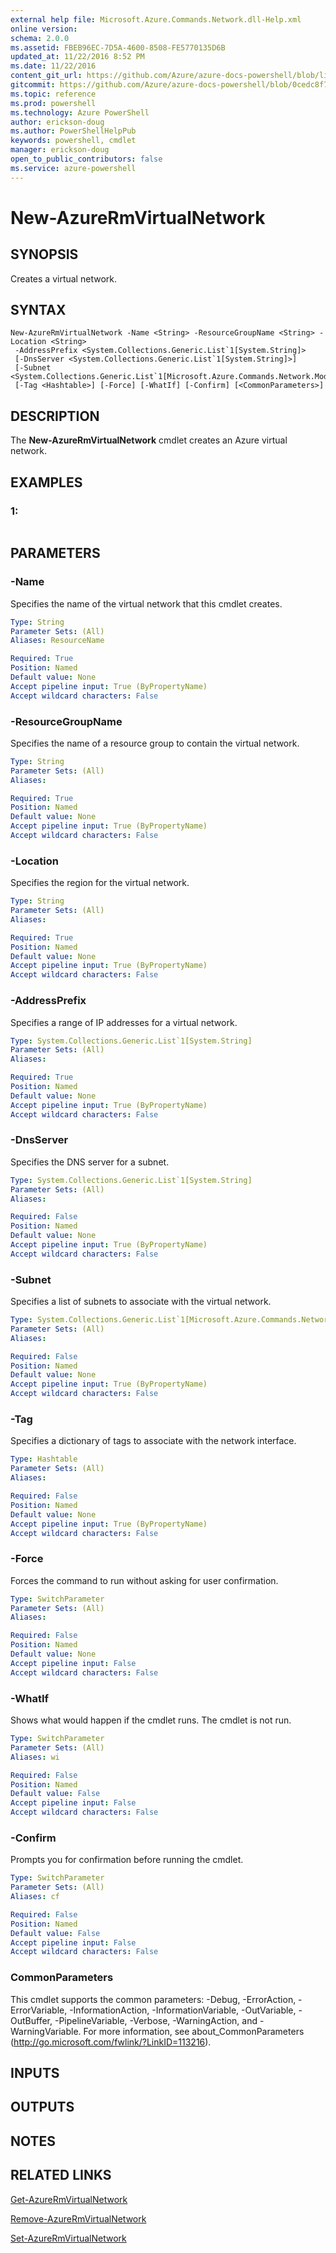 ```yaml
---
external help file: Microsoft.Azure.Commands.Network.dll-Help.xml
online version: 
schema: 2.0.0
ms.assetid: FBEB96EC-7D5A-4600-8508-FE5770135D6B
updated_at: 11/22/2016 8:52 PM
ms.date: 11/22/2016
content_git_url: https://github.com/Azure/azure-docs-powershell/blob/live/azureps-cmdlets-docs/ResourceManager/AzureRM.Network/v3.0.0/New-AzureRmVirtualNetwork.md
gitcommit: https://github.com/Azure/azure-docs-powershell/blob/0cedc8f73bc96cf5ac4c69144e17b3de601fd3cc/azureps-cmdlets-docs/ResourceManager/AzureRM.Network/v3.0.0/New-AzureRmVirtualNetwork.md
ms.topic: reference
ms.prod: powershell
ms.technology: Azure PowerShell
author: erickson-doug
ms.author: PowerShellHelpPub
keywords: powershell, cmdlet
manager: erickson-doug
open_to_public_contributors: false
ms.service: azure-powershell
---
```


# New-AzureRmVirtualNetwork

## SYNOPSIS
Creates a virtual network.

## SYNTAX

```
New-AzureRmVirtualNetwork -Name <String> -ResourceGroupName <String> -Location <String>
 -AddressPrefix <System.Collections.Generic.List`1[System.String]>
 [-DnsServer <System.Collections.Generic.List`1[System.String]>]
 [-Subnet <System.Collections.Generic.List`1[Microsoft.Azure.Commands.Network.Models.PSSubnet]>]
 [-Tag <Hashtable>] [-Force] [-WhatIf] [-Confirm] [<CommonParameters>]
```

## DESCRIPTION
The **New-AzureRmVirtualNetwork** cmdlet creates an Azure virtual network.

## EXAMPLES

### 1:
```

```

## PARAMETERS

### -Name
Specifies the name of the virtual network that this cmdlet creates.

```yaml
Type: String
Parameter Sets: (All)
Aliases: ResourceName

Required: True
Position: Named
Default value: None
Accept pipeline input: True (ByPropertyName)
Accept wildcard characters: False
```

### -ResourceGroupName
Specifies the name of a resource group to contain the virtual network.

```yaml
Type: String
Parameter Sets: (All)
Aliases: 

Required: True
Position: Named
Default value: None
Accept pipeline input: True (ByPropertyName)
Accept wildcard characters: False
```

### -Location
Specifies the region for the virtual network.

```yaml
Type: String
Parameter Sets: (All)
Aliases: 

Required: True
Position: Named
Default value: None
Accept pipeline input: True (ByPropertyName)
Accept wildcard characters: False
```

### -AddressPrefix
Specifies a range of IP addresses for a virtual network.

```yaml
Type: System.Collections.Generic.List`1[System.String]
Parameter Sets: (All)
Aliases: 

Required: True
Position: Named
Default value: None
Accept pipeline input: True (ByPropertyName)
Accept wildcard characters: False
```

### -DnsServer
Specifies the DNS server for a subnet.

```yaml
Type: System.Collections.Generic.List`1[System.String]
Parameter Sets: (All)
Aliases: 

Required: False
Position: Named
Default value: None
Accept pipeline input: True (ByPropertyName)
Accept wildcard characters: False
```

### -Subnet
Specifies a list of subnets to associate with the virtual network.

```yaml
Type: System.Collections.Generic.List`1[Microsoft.Azure.Commands.Network.Models.PSSubnet]
Parameter Sets: (All)
Aliases: 

Required: False
Position: Named
Default value: None
Accept pipeline input: True (ByPropertyName)
Accept wildcard characters: False
```

### -Tag
Specifies a dictionary of tags to associate with the network interface.

```yaml
Type: Hashtable
Parameter Sets: (All)
Aliases: 

Required: False
Position: Named
Default value: None
Accept pipeline input: True (ByPropertyName)
Accept wildcard characters: False
```

### -Force
Forces the command to run without asking for user confirmation.

```yaml
Type: SwitchParameter
Parameter Sets: (All)
Aliases: 

Required: False
Position: Named
Default value: None
Accept pipeline input: False
Accept wildcard characters: False
```

### -WhatIf
Shows what would happen if the cmdlet runs.
The cmdlet is not run.

```yaml
Type: SwitchParameter
Parameter Sets: (All)
Aliases: wi

Required: False
Position: Named
Default value: False
Accept pipeline input: False
Accept wildcard characters: False
```

### -Confirm
Prompts you for confirmation before running the cmdlet.

```yaml
Type: SwitchParameter
Parameter Sets: (All)
Aliases: cf

Required: False
Position: Named
Default value: False
Accept pipeline input: False
Accept wildcard characters: False
```

### CommonParameters
This cmdlet supports the common parameters: -Debug, -ErrorAction, -ErrorVariable, -InformationAction, -InformationVariable, -OutVariable, -OutBuffer, -PipelineVariable, -Verbose, -WarningAction, and -WarningVariable. For more information, see about_CommonParameters (http://go.microsoft.com/fwlink/?LinkID=113216).

## INPUTS

## OUTPUTS

## NOTES

## RELATED LINKS

[Get-AzureRmVirtualNetwork](xref:ResourceManager/AzureRM.Network/v3.0.0/Get-AzureRmVirtualNetwork.md)

[Remove-AzureRmVirtualNetwork](xref:ResourceManager/AzureRM.Network/v3.0.0/Remove-AzureRmVirtualNetwork.md)

[Set-AzureRmVirtualNetwork](xref:ResourceManager/AzureRM.Network/v3.0.0/Set-AzureRmVirtualNetwork.md)


